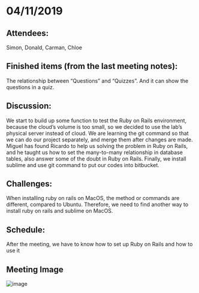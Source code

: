 # 04/11/2019
## Attendees:
Simon, Donald, Carman, Chloe

## Finished items (from the last meeting notes):
The relationship between “Questions” and “Quizzes”. And it can show the questions in a quiz.

## Discussion:
We start to build up some function to test the Ruby on Rails environment, because the cloud’s volume is too small, 
so we decided to use the lab’s physical server instead of cloud. We are learning the git command so that we can do our project 
separately, and merge them after changes are made. Miguel has found Ricardo to help us solving the problem in Ruby on Rails, 
and he taught us how to set the many-to-many relationship in database tables, also answer some of the doubt in Ruby on Rails. 
Finally, we install sublime and use git command to put our codes into bitbucket.

## Challenges:
When installing ruby on rails on MacOS, the method or commands are different, compared to Ubuntu. 
Therefore, we need to find another way to install ruby on rails and sublime on MacOS.

## Schedule:
After the meeting, we have to know how to set up Ruby on Rails and how to use it

## Meeting Image
![image](https://github.com/donaldwong159/FYP-Macas/blob/master/20191104-pic1.png)
